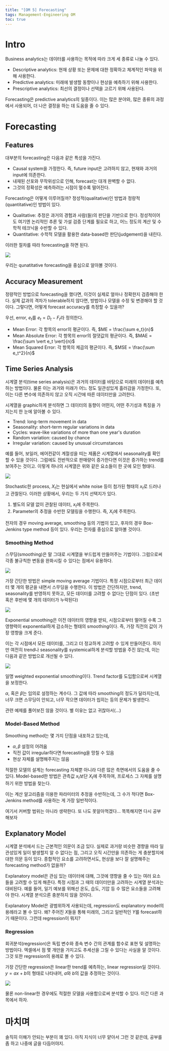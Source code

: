 ```yaml
---
title: "[OM 5] Forecasting"
tags: Management-Engineering OM
toc: true
---
```


# Intro
Business analytics는 데이터를 사용하는 목적에 따라 크게 세 종류로 나눌 수 있다.

- Descriptive analytics: 현재 상황 또는 문제에 대한 정확하고 체계적인 파악을 위해 사용한다. 
- Predictive analytics: 미래에 발생할 동향이나 현상을 예측하기 위해 사용한다.
- Prescriptive analytics: 최선의 결정이나 선택을 고르기 위해 사용된다.

Forecasting은 predictive analytics의 일종이다. 이는 많은 분야와, 많은 종류의 과정에서 사용되어, 더 나은 결정을 하는 데 도움을 줄 수 있다. 


# Forecasting
## Features
대부분의 forecasting은 다음과 같은 특성을 가진다.

- Causal system을 가정한다. 즉, future input은 고려하지 않고, 현재와 과거의 input에 의존한다.
- 내재된 산포와 무작위성으로 인해, forecast는 대개 완벽할 수 없다.
- 그것의 정확성은 예측하려는 시점이 멀수록 떨어진다.

Forecasting은 어떻게 이루어질까? 정성적(qualitative)인 방법과 정량적(quantitative)인 방법이 있다.

- Qualitative: 추정은 과거의 경험과 사람(들)의 판단을 기반으로 한다. 정성적이어도 여기엔 논리적인 추론 및 가설 검증 단계를 필요로 하고, 어느 정도의 계산 및 수학적 테크닉을 수반할 수 있다.
- Quantitative: 수학적 모델을 활용한 data-based한 판단(judgement)을 내린다.

이러한 절차를 따라 forecasting을 하면 된다.

![](/imgs/mge/om19.png)

우리는 qunatitative forecasting을 중심으로 알아볼 것이다.

## Accuracy Measurement
정량적인 방법으로 forecasting을 했다면, 이것이 실제로 얼마나 정확한지 검증해야 한다. 실제 값과의 격차가 tolerable하지 않다면, 방법이나 모델을 수정 및 변경해야 할 것이다. 그렇다면, 어떻게 forecast accuracy를 측정할 수 있을까?

우선, error, $e_t$를 $e_t = D_t - F_t$라 정의한다.

- Mean Error: 각 항목의 error의 평균이다. 즉, $ME = \frac{\sum e_t}{n}$
- Mean Absolute Error: 각 항목의 error의 절댓값의 평균이다. 즉, $MAE = \frac{\sum \vert e_t \vert}{n}$
- Mean Squared Error: 각 항목의 제곱의 평균이다. 즉, $MSE = \frac{\sum e_t^2}{n}$

## Time Series Analysis
시계열 분석(time series analysis)은 과거의 데이터를 바탕으로 미래의 데이터를 예측하는 방법이다. 물론 이는 과거와 미래가 어느 정도 일관성있게 흘러감을 가정한다. 또, 이는 다른 변수에 의존하지 않고 오직 시간에 따른 데이터만을 고려한다.

시계열을 graphic하게 분석하면 그 데이터의 동향이 어떤지, 어떤 주기성과 특징을 가지는지 한 눈에 알아볼 수 있다.

- Trend: long-term movement in data
- Seasonality: short-term regular variations in data
- Cycles: wave-like variations of more than one year's duration
- Random variation: caused by chance
- Irregular variation: caused by unusual circumstances

예를 들어, 보일러, 에어컨같이 계절성을 띠는 제품은 시계열에서 seasonality를 확인할 수 있을 것이다. 그럼에도 전반적으로 판매량이 증가한다면 이것은 증가하는 trend를 보여주는 것이고. 이렇게 하나의 시계열은 위와 같은 요소들이 한 곳에 모인 형태다.

![](/imgs/mge/om20.png)

Stochastic한 process, ${X_t}$는 현실에서 white noise 등이 첨가된 형태의 ${x_t}$로 드러나고 관찰된다. 이러한 상황에서, 우리는 두 가지 선택지가 있다.

1. 별도의 모델 없이 관찰된 데이터, ${x_t}$에 주목한다.
2. Parameter의 추정을 수반한 모델링을 수행한다. 즉, ${X_t}$에 주목한다.

전자의 경우 moving average, smoothing 등의 기법이 있고, 후자의 경우 Box-Jenkins type method 등이 있다. 우리는 전자를 중심으로 알아볼 것이다.

### Smoothing Method
스무딩(smoothing)은 말 그대로 시계열을 부드럽게 만들어주는 기법이다. 그럼으로써 각종 불규칙한 변동을 완화시킬 수 있다는 점에서 유용하다.

![](/imgs/mge/om21.png)

가장 간단한 방법은 simple moving average 기법이다. 특정 시점으로부터 최근 데이터 몇 개의 평균을 내면서 스무딩을 수행한다. 이 방법은 간단하지만, trend, seasonality를 반영하지 못하고, 모든 데이터를 고려할 수 없다는 단점이 있다. (초반 혹은 후반에 몇 개의 데이터가 누락된다)

![](/imgs/mge/om22.png)

Exponential smoothing은 이전 데이터의 영향을 받되, 시점으로부터 멀어질 수록 그 영향력이 exponential하게 감소하는 형태의 smoothing이다. 즉, 가장 직전의 값이 가장 영향을 크게 준다.

이는 각 시점에서 모든 데이터를, 그리고 더 정교하게 고려할 수 있게 만들어준다. 하지만 여전히 trend나 seasonality를 systemical하게 분석할 방법을 주진 않는데, 이는 다음과 같은 방법으로 개선될 수 있다.

![](/imgs/mge/om23.png)

일명 weighted exponential smoothing이다. Trend factor를 도입함으로써 시계열을 보정한다.

$\alpha$, 혹은 $\beta$는 임의로 설정하는 계수다. 그 값에 따라 smoothing의 정도가 달라지는데, 너무 크면 스무딩이 안되고, 너무 작으면 데이터가 씹히는 등의 문제가 발생한다.

관련 예제를 풀어보진 않을 것이다. 별 이유는 없고 귀찮아서(...)

### Model-Based Method
Smoothing method는 몇 가지 단점을 내포하고 있는데,

- $\alpha, \beta$ 설정의 어려움
- 직전 값이 irregular하다면 forecasting을 망칠 수 있음
- 현상 자체를 설명해주지는 않음

적절한 모델의 설계는 forecasting 자체뿐 아니라 다른 많은 측면에서의 도움을 줄 수 있다. Model-based한 방법은 관측값 ${x_t}$보단 ${X_t}$에 주목하여, 프로세스 그 자체를 설명하기 위한 방법을 찾는다.

이는 계산 알고리즘을 이용한 파라미터의 추정을 수반하는데, 그 수가 적다면 Box-Jenkins method를 사용하는 게 가장 일반적이다.

여기서 커버할 범위는 아니라 생략한다. 또 나도 못알아먹겠다... 똑똑해지면 다시 공부해보자

## Explanatory Model
시계열 분석에서 드는 근본적인 의문이 조금 있다. 실제로 과거랑 비슷한 경향을 따라 일관성있게 일이 발생할지 알 수 없다는 점, 그리고 오직 시간만을 의존하는 게 충분할지에 대한 의문 등이 있다. 종합적인 요소를 고려하면서도, 현상을 보다 잘 설명해주는 forecasting method가 없을까?

Explanatory model은 관심 있는 데이터에 대해, 그것에 영향을 줄 수 있는 여러 요소들을 고려할 수 있게 해준다. 특정 시점과 그 때의 데이터만을 고려하는 시계열 분석과는 대비된다. 예를 들어, 일기 예보를 위해선 온도, 습도, 기압 등 수 많은 요소들을 고려해야 한다. 시계열 분석으론 충분하지 않을 것이다.

Explanatory Model은 광범위하게 사용되는데, regression도 explanatory model의 용례라고 볼 수 있다. 왜? 주어진 $X$들을 통해 미래의, 그리고 일반적인 $Y$를 forecast하기 때문이다. 그런데 regression이 뭐지?

### Regression
회귀분석(regression)은 독립 변수와 종속 변수 간의 관계를 함수로 표현 및 설명하는 방법이다. 엑셀에서 점 몇 개만을 가지고도 추세선을 그릴 수 있다는 사실을 알 것이다. 그것 또한 regression의 용례로 볼 수 있다.

가장 간단한 regression은 linear한 trend를 예측하는, linear regression일 것이다. $y = ax + b$의 형태로 나타내어, $a$와 $b$의 값을 추정하는 것이다.

![](/imgs/mge/om24.png)

물론 non-linear한 경우에도 적절한 모델을 사용함으로써 분석할 수 있다. 이건 다른 과목에서 하자.


# 마치며
솔직히 이해가 안되는 부분이 꽤 있다. 아직 지식이 너무 얕아서 그런 것 같은데, 공부를 좀 하고 나중에 글을 다듬어야지.